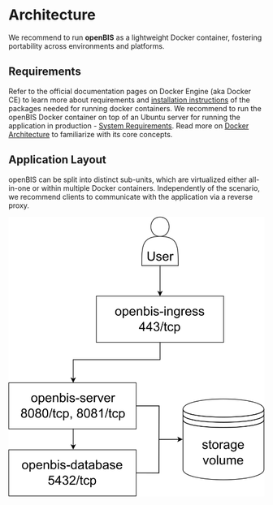 # Architecture

We recommend to run **openBIS** as a lightweight Docker container, fostering portability across environments and platforms.


## Requirements

Refer to the official documentation pages on Docker Engine (aka Docker CE) to learn more about requirements and [installation instructions](https://docs.docker.com/engine/install/) of the packages needed for running docker containers. 
We recommend to run the openBIS Docker container on top of an Ubuntu server for running the application in production - [System Requirements](../standalone/system-requirements.md).
Read more on [Docker Architecture](https://docs.docker.com/get-started/overview/#docker-architecture) to familiarize with its core concepts.


## Application Layout

openBIS can be split into distinct sub-units, which are virtualized either all-in-one or within multiple Docker containers. 
Independently of the scenario, we recommend clients to communicate with the application via a reverse proxy.

![openBIS Docker Layout](../../_static/openbis-docker-layout.svg)
